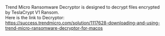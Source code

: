 Trend Micro Ransomware Decryptor is designed to decrypt files encrypted by TeslaCrypt V1 Ransom.\
Here is the link to Decryptor:\
https://success.trendmicro.com/solution/1117628-downloading-and-using-trend-micro-ransomware-decryptor-for-macos
